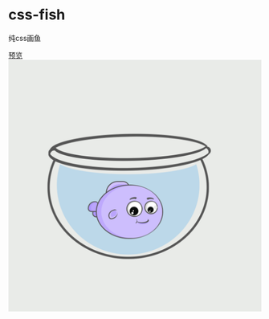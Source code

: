 # css-fish
纯css画鱼


[预览](https://jeromeyangtao.github.io/css-fish/index.html)
![预览图片](https://github.com/jeromeyangtao/css-fish/raw/master/%E9%A2%84%E8%A7%88%E5%9B%BE%E7%89%87.png)